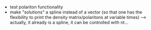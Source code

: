* test polariton functionality
* make "solutions" a spline instead of a vector (so that one has the flexibility to print the density matrix/polaritons at variable times)
--> actually, it already is a spline, it can be controlled with nt...
